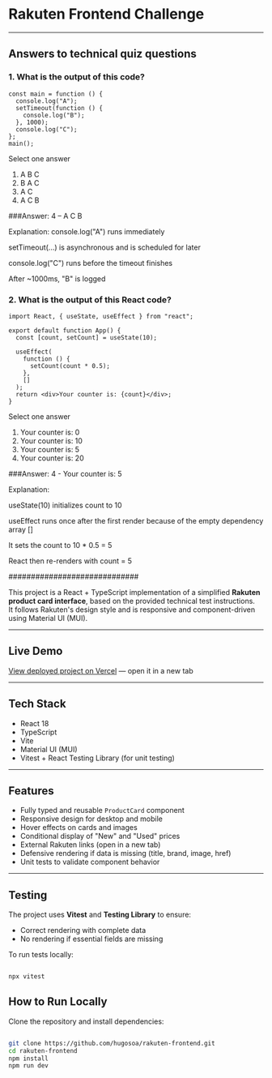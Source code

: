# Rakuten Frontend Challenge


---

## Answers to technical quiz questions

### 1. What is the output of this code?
```
const main = function () {
  console.log("A");
  setTimeout(function () {
    console.log("B");
  }, 1000);
  console.log("C");
};
main();
```
Select one answer
1.	A B C
2.	B A C
3.	A C
4.	A C B

###Answer: 4 – A C B

Explanation:
console.log("A") runs immediately

setTimeout(...) is asynchronous and is scheduled for later

console.log("C") runs before the timeout finishes

After ~1000ms, "B" is logged


### 2. What is the output of this React code?
```
import React, { useState, useEffect } from "react";

export default function App() {
  const [count, setCount] = useState(10);

  useEffect(
    function () {
      setCount(count * 0.5);
    },
    []
  );
  return <div>Your counter is: {count}</div>;
}
```
 Select one answer

1.	Your counter is: 0
2.	Your counter is: 10
3.	Your counter is: 5
4.	Your counter is: 20

###Answer: 4 - Your counter is: 5

Explanation:

useState(10) initializes count to 10

useEffect runs once after the first render because of the empty dependency array []

It sets the count to 10 * 0.5 = 5

React then re-renders with count = 5

#############################

This project is a React + TypeScript implementation of a simplified **Rakuten product card interface**, based on the provided technical test instructions.  
It follows Rakuten's design style and is responsive and component-driven using Material UI (MUI).

---

## Live Demo

[View deployed project on Vercel](https://rakuten-frontend.vercel.app) — open it in a new tab


---

## Tech Stack

- React 18
- TypeScript
- Vite
- Material UI (MUI)
- Vitest + React Testing Library (for unit testing)

---

## Features

- Fully typed and reusable `ProductCard` component
- Responsive design for desktop and mobile
- Hover effects on cards and images
- Conditional display of "New" and "Used" prices
- External Rakuten links (open in a new tab)
- Defensive rendering if data is missing (title, brand, image, href)
- Unit tests to validate component behavior

---

## Testing

The project uses **Vitest** and **Testing Library** to ensure:
- Correct rendering with complete data
- No rendering if essential fields are missing

To run tests locally:

```bash

npx vitest
```
## How to Run Locally
Clone the repository and install dependencies:

```bash

git clone https://github.com/hugosoa/rakuten-frontend.git
cd rakuten-frontend
npm install
npm run dev
```
